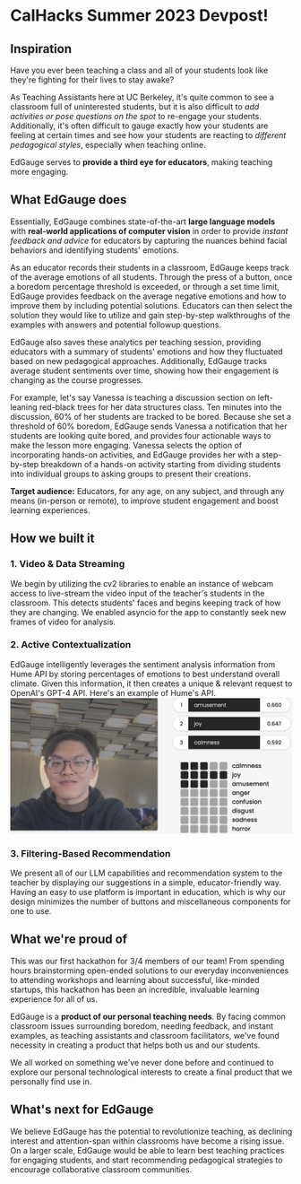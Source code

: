 # CalHacks Summer 2023 Devpost!

## Inspiration  
Have you ever been teaching a class and all of your students look like they're fighting for their lives to stay awake?

As Teaching Assistants here at UC Berkeley, it's quite common to see a classroom full of uninterested students, but it is also difficult to *add activities or pose questions on the spot* to re-engage your students. Additionally, it's often difficult to gauge exactly how your students are feeling at certain times and see how your students are reacting to *different pedagogical styles*, especially when teaching online.   

EdGauge serves to **provide a third eye for educators**, making teaching more engaging.  

## What EdGauge does  
Essentially, EdGauge combines state-of-the-art **large language models** with **real-world applications of computer vision** in order to provide *instant feedback and advice* for educators by capturing the nuances behind facial behaviors and identifying students' emotions.

As an educator records their students in a classroom, EdGauge keeps track of the average emotions of all students. Through the press of a button, once a boredom percentage threshold is exceeded, or through a set time limit, EdGauge provides feedback on the average negative emotions and how to improve them by including potential solutions. Educators can then select the solution they would like to utilize and gain step-by-step walkthroughs of the examples with answers and potential followup questions.

EdGauge also saves these analytics per teaching session, providing educators with a summary of students' emotions and how they fluctuated based on new pedagogical approaches. Additionally, EdGauge tracks average student sentiments over time, showing how their engagement is changing as the course progresses.

For example, let's say Vanessa is teaching a discussion section on left-leaning red-black trees for her data structures class. Ten minutes into the discussion, 60% of her students are tracked to be bored. Because she set a threshold of 60% boredom, EdGauge sends Vanessa a notification that her students are looking quite bored, and provides four actionable ways to make the lesson more engaging. Vanessa selects the option of incorporating hands-on activities, and EdGauge provides her with a step-by-step breakdown of a hands-on activity starting from dividing students into individual groups to asking groups to present their creations.

**Target audience:** Educators, for any age, on any subject, and through any means (in-person or remote), to improve student engagement and boost learning experiences.

## How we built it
### 1. Video & Data Streaming

We begin by utilizing the cv2 libraries to enable an instance of webcam access to live-stream the video input of the teacher's students in the classroom. This detects students' faces and begins keeping track of how they are changing. We enabled asyncio for the app to constantly seek new frames of video for analysis.

### 2. Active Contextualization

EdGauge intelligently leverages the sentiment analysis information from Hume API by storing percentages of emotions to best understand overall climate. Given this information, it then creates a unique & relevant request to OpenAI's GPT-4 API. Here's an example of Hume's API.
![Alt text](image.png)

### 3. Filtering-Based Recommendation

We present all of our LLM capabilities and recommendation system to the teacher by displaying our suggestions in a simple, educator-friendly way. Having an easy to use platform is important in education, which is why our design minimizes the number of buttons and miscellaneous components for one to use.

## What we're proud of
This was our first hackathon for 3/4 members of our team! From spending hours brainstorming open-ended solutions to our everyday inconveniences to attending workshops and learning about successful, like-minded startups, this hackathon has been an incredible, invaluable learning experience for all of us.  

EdGauge is a **product of our personal teaching needs**. By facing common classroom issues surrounding boredom, needing feedback, and instant examples, as teaching assistants and classroom facilitators, we've found necessity in creating a product that helps both us and our students.

We all worked on something we've never done before and continued to explore our personal technological interests to create a final product that we personally find use in. 

## What's next for EdGauge  
We believe EdGauge has the potential to revolutionize teaching, as declining interest and attention-span within classrooms have become a rising issue. On a larger scale, EdGauge would be able to learn best teaching practices for engaging students, and start recommending pedagogical strategies to encourage collaborative classroom communities.